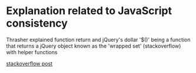 Explanation related to JavaScript consistency
=============================================

Thrasher explained function return and jQuery's dollar '$()' being a function that returns a jQuery object known as the 'wrapped set' (stackoverflow) with helper functions

[stackoverflow post](http://stackoverflow.com/questions/1302428/what-does-jquery-actually-return)